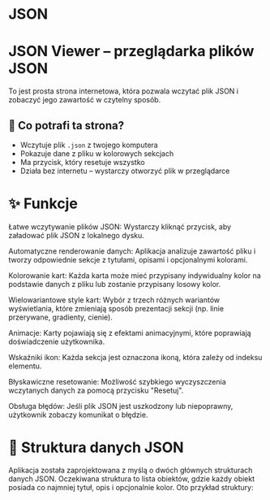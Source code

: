 # JSON
# JSON Viewer – przeglądarka plików JSON

To jest prosta strona internetowa, która pozwala wczytać plik JSON i zobaczyć jego zawartość w czytelny sposób.

## 🔧 Co potrafi ta strona?

- Wczytuje plik `.json` z twojego komputera
- Pokazuje dane z pliku w kolorowych sekcjach
- Ma przycisk, który resetuje wszystko
- Działa bez internetu – wystarczy otworzyć plik w przeglądarce



# ✨ Funkcje
Łatwe wczytywanie plików JSON: Wystarczy kliknąć przycisk, aby załadować plik JSON z lokalnego dysku.

Automatyczne renderowanie danych: Aplikacja analizuje zawartość pliku i tworzy odpowiednie sekcje z tytułami, opisami i opcjonalnymi kolorami.

Kolorowanie kart: Każda karta może mieć przypisany indywidualny kolor na podstawie danych z pliku lub zostanie przypisany losowy kolor.

Wielowariantowe style kart: Wybór z trzech różnych wariantów wyświetlania, które zmieniają sposób prezentacji sekcji (np. linie przerywane, gradienty, cienie).

Animacje: Karty pojawiają się z efektami animacyjnymi, które poprawiają doświadczenie użytkownika.

Wskaźniki ikon: Każda sekcja jest oznaczona ikoną, która zależy od indeksu elementu.

Błyskawiczne resetowanie: Możliwość szybkiego wyczyszczenia wczytanych danych za pomocą przycisku "Resetuj".

Obsługa błędów: Jeśli plik JSON jest uszkodzony lub niepoprawny, użytkownik zobaczy komunikat o błędzie.

# 🧠 Struktura danych JSON
Aplikacja została zaprojektowana z myślą o dwóch głównych strukturach danych JSON. Oczekiwana struktura to lista obiektów, gdzie każdy obiekt posiada co najmniej tytuł, opis i opcjonalnie kolor. Oto przykład struktury:
